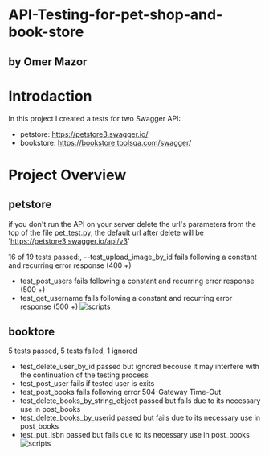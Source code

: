 # API-Testing-for-pet-shop-and-book-store 
## by Omer Mazor

# Introdaction
In this project I created a tests for two Swagger API:
 - petstore: https://petstore3.swagger.io/
 - bookstore:  https://bookstore.toolsqa.com/swagger/

# Project Overview
## petstore
if you don't run the API on your server delete the url's parameters from the top 
of the file pet_test.py, the default url after delete will be 'https://petstore3.swagger.io/api/v3'

16 of 19 tests passed:, 
--test_upload_image_by_id fails following a constant and recurring error response (400 +)
- test_post_users fails following a constant and recurring error response (500 +)
- test_get_username fails following a constant and recurring error response (500 +) 
![scripts](https://res.cloudinary.com/dwsdrdv3w/image/upload/v1659615673/%D7%A6%D7%99%D7%9C%D7%95%D7%9D_%D7%9E%D7%A1%D7%9A_175_mflpa2.png)

## booktore

5 tests passed, 5 tests failed, 1 ignored
- test_delete_user_by_id passed but ignored becouse it may interfere with the continuation of the testing process
- test_post_user fails if tested user is exits
- test_post_books fails following error 504-Gateway Time-Out
- test_delete_books_by_string_object passed but fails due to its necessary use in post_books
- test_delete_books_by_userid passed but fails due to its necessary use in post_books
- test_put_isbn passed but fails due to its necessary use in post_books
![scripts](https://res.cloudinary.com/dwsdrdv3w/image/upload/v1659615667/%D7%A6%D7%99%D7%9C%D7%95%D7%9D_%D7%9E%D7%A1%D7%9A_174_vdq3yj.png)
